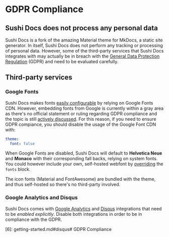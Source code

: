 # GDPR Compliance

## Sushi Docs does not process any personal data

Sushi Docs is a fork of the amazing Material theme for MkDocs, a static site generator. In itself, Sushi Docs
does not perform any tracking or processing of personal data. However, some of
the third-party services that Sushi Docs integrates with may actually be in breach
with the [General Data Protection Regulation][1] (GDPR) and need to be evaluated
carefully.

  [1]: https://en.wikipedia.org/wiki/General_Data_Protection_Regulation

## Third-party services

### Google Fonts

Sushi Docs makes fonts [easily configurable][2] by relying on Google Fonts CDN.
However, embedding fonts from Google is currently within a gray area as there's
no official statement or ruling regarding GDPR compliance and the topic is still
[actively discussed][3]. For this reason, if you need to ensure GDPR compiance,
you should disable the usage of the Google Font CDN with:

``` yaml
theme:
  font: false
```

When Google Fonts are disabled, Sushi Docs will default to **Helvetica Neue** and
**Monaco** with their corresponding fall backs, relying on system fonts. You
could however include your own, self-hosted webfont by [overriding][4] the
`fonts` block.

The icon fonts (Material and FontAwesome) are bundled with the theme, and thus
self-hosted so there's no third-party involved.

  [2]: getting-started.md#font-family
  [3]: https://github.com/google/fonts/issues/1495
  [4]: customization.md/#overriding-template-blocks

### Google Analytics and Disqus

Sushi Docs comes with [Google Analytics][4] and [Disqus][5] integrations that need
to be *enabled explicitly*. Disable both integrations in order to be in
compliance with the GDPR.

  [5]: getting-started.md#google-analytics
  [6]: getting-started.md#disqus# GDPR Compliance

